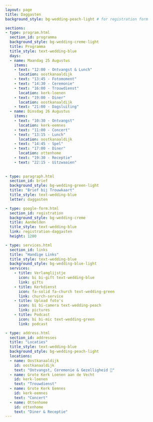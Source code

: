 ```yaml
---
layout: page
title: Daggasten
background_style: bg-wedding-peach-light # for registration form

sections:
- type: program.html
  section_id: programma
  background_style: bg-wedding-creme-light
  title: Programma
  title_style: text-wedding-blue
  days:
  - name: Maandag 25 Augustus
    items: 
    - text: "12:00 - Ontvangst & Lunch"
      location: oostkanaaldijk
    - text: "13:45 - Fotomoment"
    - text: "14:30 - Ceremonie"
    - text: "16:00 - Trouwdienst"
      location: kerk-loenen
    - text: "19:00 - Diner"
      location: oostkanaaldijk
    - text: "21:00 - Dagsluiting"
  - name: Dinsdag 26 Augustus
    items: 
    - text: "10:30 - Ontvangst"
      location: kerk-eemnes
    - text: "11:00 - Concert"
    - text: "13:15 - Lunch"
      location: oostkanaaldijk
    - text: "14:45 - Spel"
    - text: "17:00 - Diner"
      location: ottenhome
    - text: "19:30 - Receptie"
    - text: "22:15 - Uitzwaaien"
  
  
- type: paragraph.html
  section_id: brief
  background_style: bg-wedding-green-light
  title: "Brief bij Trouwkaart"
  title_style: text-wedding-blue
  letter: daggasten

- type: google-form.html
  section_id: registration
  background_style: bg-wedding-creme
  title: Aanmelden
  title_style: text-wedding-blue
  link: registration-daggasten
  height: 1200

- type: services.html
  section_id: links
  title: "Handige Links"
  title_style: text-wedding-blue
  background_style: bg-wedding-blue-light
  services:
    - title: Verlanglijstje
      icon: bi bi-gift text-wedding-blue
      link: gifts 
    - title: Kerkdienst
      icon: fa-solid fa-church text-wedding-green
      link: church-service 
    - title: Upload foto's
      icon: bi bi-camera text-wedding-peach
      link: pictures 
    - title: Podcast
      icon: bi bi-mic text-wedding-green
      link: podcast

- type: address.html
  section_id: addresses
  title: "Locaties"
  title_style: text-wedding-blue
  background_style: bg-wedding-peach-light
  locations:
  - name: Oostkanaaldijk
    id: oostkanaaldijk
    text: "Ontvangst, Ceremonie & Gezelligheid 🎉"
  - name: Grote Kerk Loenen aan de Vecht
    id: kerk-loenen
    text: "Trouwdienst"
  - name: Grote Kerk Eemnes
    id: kerk-eemnes
    text: "Concert"
  - name: Ottenhome
    id: ottenhome
    text: "Diner & Receptie"
---
```


<!-- Background managed at page level -->

